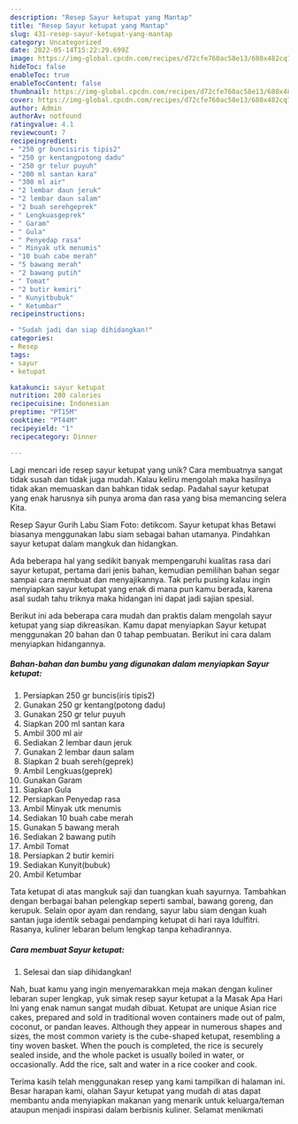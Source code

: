 ```yaml
---
description: "Resep Sayur ketupat yang Mantap"
title: "Resep Sayur ketupat yang Mantap"
slug: 431-resep-sayur-ketupat-yang-mantap
category: Uncategorized
date: 2022-05-14T15:22:29.699Z
image: https://img-global.cpcdn.com/recipes/d72cfe760ac58e13/680x482cq70/sayur-ketupat-foto-resep-utama.jpg
hideToc: false
enableToc: true
enableTocContent: false
thumbnail: https://img-global.cpcdn.com/recipes/d72cfe760ac58e13/680x482cq70/sayur-ketupat-foto-resep-utama.jpg
cover: https://img-global.cpcdn.com/recipes/d72cfe760ac58e13/680x482cq70/sayur-ketupat-foto-resep-utama.jpg
author: Admin
authorAv: notfound
ratingvalue: 4.1
reviewcount: 7
recipeingredient:
- "250 gr buncisiris tipis2"
- "250 gr kentangpotong dadu"
- "250 gr telur puyuh"
- "200 ml santan kara"
- "300 ml air"
- "2 lembar daun jeruk"
- "2 lembar daun salam"
- "2 buah serehgeprek"
- " Lengkuasgeprek"
- " Garam"
- " Gula"
- " Penyedap rasa"
- " Minyak utk menumis"
- "10 buah cabe merah"
- "5 bawang merah"
- "2 bawang putih"
- " Tomat"
- "2 butir kemiri"
- " Kunyitbubuk"
- " Ketumbar"
recipeinstructions:

- "Sudah jadi dan siap dihidangkan!"
categories:
- Resep
tags:
- sayur
- ketupat

katakunci: sayur ketupat 
nutrition: 280 calories
recipecuisine: Indonesian
preptime: "PT15M"
cooktime: "PT44M"
recipeyield: "1"
recipecategory: Dinner

---
```





Lagi mencari ide resep sayur ketupat yang unik? Cara membuatnya sangat tidak susah dan tidak juga mudah. Kalau keliru mengolah maka hasilnya tidak akan memuaskan dan bahkan tidak sedap. Padahal sayur ketupat yang enak harusnya sih punya aroma dan rasa yang bisa memancing selera Kita.





Resep Sayur Gurih Labu Siam Foto: detikcom. Sayur ketupat khas Betawi biasanya menggunakan labu siam sebagai bahan utamanya. Pindahkan sayur ketupat dalam mangkuk dan hidangkan.

Ada beberapa hal yang sedikit banyak mempengaruhi kualitas rasa dari sayur ketupat, pertama dari jenis bahan, kemudian pemilihan bahan segar sampai cara membuat dan menyajikannya. Tak perlu pusing kalau ingin menyiapkan sayur ketupat yang enak di mana pun kamu berada, karena asal sudah tahu triknya maka hidangan ini dapat jadi sajian spesial.






Berikut ini ada beberapa cara mudah dan praktis dalam mengolah sayur ketupat yang siap dikreasikan. Kamu dapat menyiapkan Sayur ketupat menggunakan 20 bahan dan 0 tahap pembuatan. Berikut ini cara dalam menyiapkan hidangannya.

<!--inarticleads1-->

##### Bahan-bahan dan bumbu yang digunakan dalam menyiapkan Sayur ketupat:

1. Persiapkan 250 gr buncis(iris tipis2)
1. Gunakan 250 gr kentang(potong dadu)
1. Gunakan 250 gr telur puyuh
1. Siapkan 200 ml santan kara
1. Ambil 300 ml air
1. Sediakan 2 lembar daun jeruk
1. Gunakan 2 lembar daun salam
1. Siapkan 2 buah sereh(geprek)
1. Ambil  Lengkuas(geprek)
1. Gunakan  Garam
1. Siapkan  Gula
1. Persiapkan  Penyedap rasa
1. Ambil  Minyak utk menumis
1. Sediakan 10 buah cabe merah
1. Gunakan 5 bawang merah
1. Sediakan 2 bawang putih
1. Ambil  Tomat
1. Persiapkan 2 butir kemiri
1. Sediakan  Kunyit(bubuk)
1. Ambil  Ketumbar


Tata ketupat di atas mangkuk saji dan tuangkan kuah sayurnya. Tambahkan dengan berbagai bahan pelengkap seperti sambal, bawang goreng, dan kerupuk. Selain opor ayam dan rendang, sayur labu siam dengan kuah santan juga identik sebagai pendamping ketupat di hari raya Idulfitri. Rasanya, kuliner lebaran belum lengkap tanpa kehadirannya. 

<!--inarticleads2-->

##### Cara membuat Sayur ketupat:


1. Selesai dan siap dihidangkan!

Nah, buat kamu yang ingin menyemarakkan meja makan dengan kuliner lebaran super lengkap, yuk simak resep sayur ketupat a la Masak Apa Hari Ini yang enak namun sangat mudah dibuat. Ketupat are unique Asian rice cakes, prepared and sold in traditional woven containers made out of palm, coconut, or pandan leaves. Although they appear in numerous shapes and sizes, the most common variety is the cube-shaped ketupat, resembling a tiny woven basket. When the pouch is completed, the rice is securely sealed inside, and the whole packet is usually boiled in water, or occasionally. Add the rice, salt and water in a rice cooker and cook. 

Terima kasih telah menggunakan resep yang kami tampilkan di halaman ini. Besar harapan kami, olahan Sayur ketupat yang mudah di atas dapat membantu anda menyiapkan makanan yang menarik untuk keluarga/teman ataupun menjadi inspirasi dalam berbisnis kuliner. Selamat menikmati
